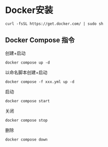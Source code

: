 # Docker安装
```
curl -fsSL https://get.docker.com/ | sudo sh
```

## Docker Compose 指令

创建+启动
```
docker compose up -d
```

以命名脚本创建+启动
```
docker compose -f xxx.yml up -d
```

启动 
```
docker compose start
```

关闭 
```
docker compose stop 
```

删除 
```
docker compose down
```
